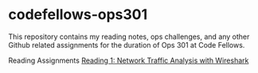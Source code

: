 # codefellows-ops301
This repository contains my reading notes, ops challenges, and any other Github related assignments for the duration of Ops 301 at Code Fellows.

Reading Assignments
[Reading 1: Network Traffic Analysis with Wireshark](reading1.md)
